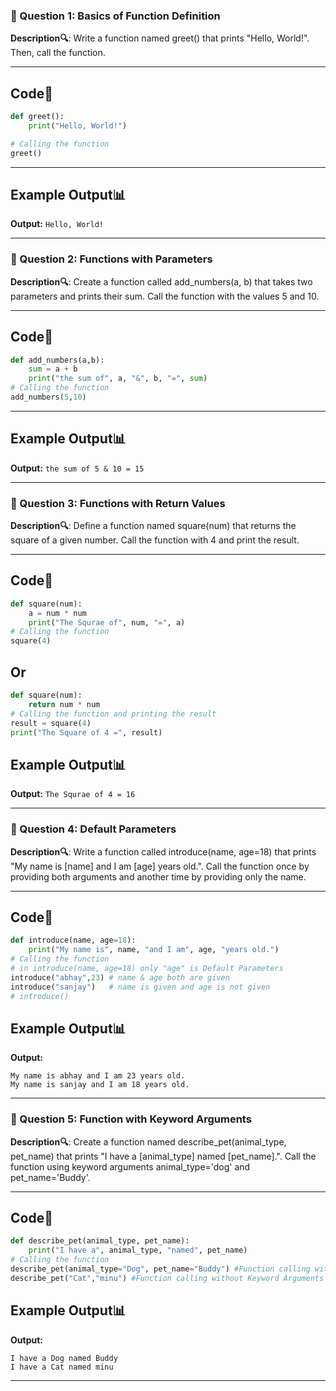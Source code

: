 <h3> 🚀 Question 1: Basics of Function Definition</h3>

**Description🔍**: Write a function named greet() that prints "Hello, World!". Then, call the function.

---

## Code📝
```python
def greet():
    print("Hello, World!")

# Calling the function
greet()
```
---

## Example Output📊  
**Output:** ```Hello, World!```

---

<h3>🚀 Question 2: Functions with Parameters</h3>

**Description🔍**: Create a function called add_numbers(a, b) that takes two parameters and prints their sum. Call the function with the values 5 and 10.

---

## Code📝
```python
def add_numbers(a,b):
    sum = a + b
    print("the sum of", a, "&", b, "=", sum)
# Calling the function
add_numbers(5,10)
```
---

## Example Output📊  
**Output:** ```the sum of 5 & 10 = 15```

---

<h3>🚀 Question 3: Functions with Return Values</h3>

**Description🔍**: Define a function named square(num) that returns the square of a given number. Call the function with 4 and print the result.

---

## Code📝
```python
def square(num):
    a = num * num 
    print("The Squrae of", num, "=", a)
# Calling the function    
square(4)
```
## Or
```python
def square(num):
    return num * num
# Calling the function and printing the result
result = square(4)
print("The Square of 4 =", result)
```
## Example Output📊  
**Output:** ```The Squrae of 4 = 16```

---

<h3>🚀 Question 4: Default Parameters</h3>

**Description🔍**: Write a function called introduce(name, age=18) that prints "My name is [name] and I am [age] years old.". Call the function once by providing both arguments and another time by providing only the name.

---
## Code📝
```python
def introduce(name, age=18):
    print("My name is", name, "and I am", age, "years old.")
# Calling the function
# in introduce(name, age=18) only "age" is Default Parameters
introduce("abhay",23) # name & age both are given
introduce("sanjay")   # name is given and age is not given 
# introduce() 
```

## Example Output📊  
**Output:** 
```
My name is abhay and I am 23 years old.
My name is sanjay and I am 18 years old.
```

---

<h3>🚀 Question 5: Function with Keyword Arguments</h3>

**Description🔍**: Create a function named describe_pet(animal_type, pet_name) that prints "I have a [animal_type] named [pet_name].". Call the function using keyword arguments animal_type='dog' and pet_name='Buddy'.

---
## Code📝
```python
def describe_pet(animal_type, pet_name):
    print("I have a", animal_type, "named", pet_name)
# Calling the function
describe_pet(animal_type="Dog", pet_name="Buddy") #Function calling with Keyword Arguments
describe_pet("Cat","minu") #Function calling without Keyword Arguments
```

## Example Output📊  
**Output:** 
```
I have a Dog named Buddy
I have a Cat named minu
```

---
